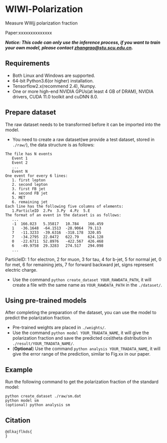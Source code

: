 # WlWl-Polarization
Measure WWjj polarization fraction 

Paper:xxxxxxxxxxxxxx

___Notice: This code can only use the inference process, if you want to train your own model, please contact [zhangrao@stu.scu.edu.cn](mailto:zhangrao@stu.scu.edu.cn).___

## Requirements
* Both Linux and Windows are supported.
* 64-bit Python3.6(or higher) installation.
* Tensorflow2.x(recommend 2.4), Numpy.
* One or more high-end NVIDIA GPUs(at least 4 GB of DRAM), NVIDIA drivers, CUDA 11.0 toolkit and cuDNN 8.0.

## Prepare dataset
The raw dataset needs to be transformed before it can be imported into the model.
* You need to create a raw dataset(we provide a test dataset, stored in `./raw/`), the data structure is as follows:
```
The file has N events
   Event 1
   Event 2
   ...
   Event N
One event for every 6 lines:
   1. first lepton 
   2. second lepton 
   3. first FB jet 
   4. second FB jet 
   5. MET 
   6. remaining jet 
Each line has the following five columns of elements:
   1.ParticleID  2.Px  3.Py  4.Pz  5.E
The format of an event in the dataset is as follows:
   ...
   -1  166.023   5.35817   10.784    166.459
   1   -36.1648  -64.1513  -28.9064  79.113
   7   -11.3233  -39.6316  -318.178  320.85
   7   -34.2795  22.0472   622.79    624.128
   0   -22.6711  52.8976   -422.567  426.468
   6   -49.9758  29.3283   274.517   294.098
   ...
```
ParticleID: 1 for electron, 2 for muon, 3 for tau, 4 for b-jet, 5 for normal jet, 0 for met, 6 for remaining jets, 7 for forward backward jet, signs represent electric charge.
* Use the command `python create_dataset YOUR_RAWDATA_PATH`, it will create a file with the same name as `YOUR_RAWDATA_PATH` in the `./dataset/`.
## Using pre-trained models
After completing the preparation of the dataset, you can use the model to predict the polarization fraction.
* Pre-trained weights are placed in `./weights/`.
* Use the command `python model YOUR_TRADATA_NAME`, it will give the polarization fraction and save the predicted cos\theta distribution in `./result/YOUR_TRADATA_NAME/`.
* (__Optional__) Use the command `python analysis YOUR_TRADATA_NAME`, it will give the error range of the prediction, similar to Fig.xx in our paper.
## Example
Run the following command to get the polarization fraction of the standard model:
```
python create_dataset ./raw/sm.dat
python model sm
(optional) python analysis sm
```
## Citation
```
@dlkajflkds{
}
```
